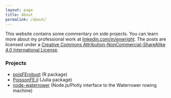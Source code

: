 ```yaml
---
layout: page
title: About
permalink: /about/
---
```


This website contains some commentary on side projects. 
You can learn more about my professional work at [linkedin.com/in/enwright](https://www.linkedin.com/in/enwright). 
The posts are licensed under a [Creative Commons Attribution-NonCommercial-ShareAlike 4.0 International License](https://creativecommons.org/licenses/by-nc-sa/4.0/).

### Projects

  * [poisFErobust](https://cran.r-project.org/package=poisFErobust) (R package)
  * [PoissonFE.jl](https://github.com/ew-git/PoissonFE.jl) (Julia package)
  * [node-waterrower](https://github.com/ew-git/node-waterrower) (Node.js/Plotly interface to the Waterrower rowing machine)

